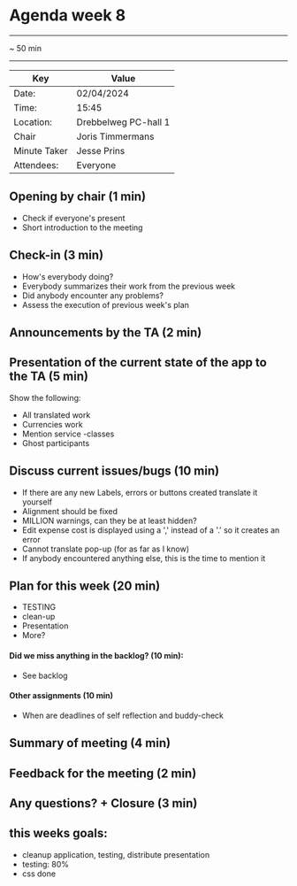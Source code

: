 # Agenda week 8

---

~ 50 min

---
| Key | Value                |
| --- |----------------------|
| Date: | 02/04/2024           |
| Time: | 15:45                |
| Location: | Drebbelweg PC-hall 1 |
| Chair | Joris Timmermans     |
| Minute Taker | Jesse Prins   |
| Attendees: | Everyone        |

## Opening by chair (1 min)
- Check if everyone's present
- Short introduction to the meeting
## Check-in (3 min)
- How's everybody doing?
- Everybody summarizes their work from the previous week
- Did anybody encounter any problems?
- Assess the execution of previous week's plan
## Announcements by the TA (2 min)
## Presentation of the current state of the app to the TA (5 min)
Show the following:
- All translated work
- Currencies work
- Mention service -classes
- Ghost participants
## Discuss current issues/bugs (10 min)
- If there are any new Labels, errors or buttons created translate it yourself
- Alignment should be fixed
- MILLION warnings, can they be at least hidden?
- Edit expense cost is displayed using a ',' instead of a '.' so it creates an error
- Cannot translate pop-up (for as far as I know)
- If anybody encountered anything else, this is the time to mention it
## Plan for this week (20 min)
- TESTING
- clean-up
- Presentation
- More?
#### Did we miss anything in the backlog? (10 min):
- See backlog
#### Other assignments (10 min)
- When are deadlines of self reflection and buddy-check
## Summary of meeting (4 min)

## Feedback for the meeting (2 min)
## Any questions? + Closure (3 min)

## this weeks goals:
- cleanup application, testing, distribute presentation
- testing: 80%
- css done 